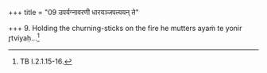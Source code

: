 +++
title = "09 उपर्यग्नावरणी धारयञ्जपत्ययन् ते"

+++
9. Holding the churning-sticks on the fire he mutters ayaṁ te yonir r̥tviyaḥ...[^1]  


[^1]: TB I.2.1.15-16.

